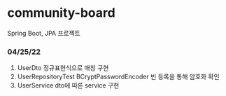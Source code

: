 # community-board
Spring Boot, JPA 프로젝트

### 04/25/22

1. UserDto 정규표현식으로 매칭 구현
2. UserRepositoryTest BCryptPasswordEncoder 빈 등록을 통해 암호화 확인
3. UserService dto에 따른 service 구현

